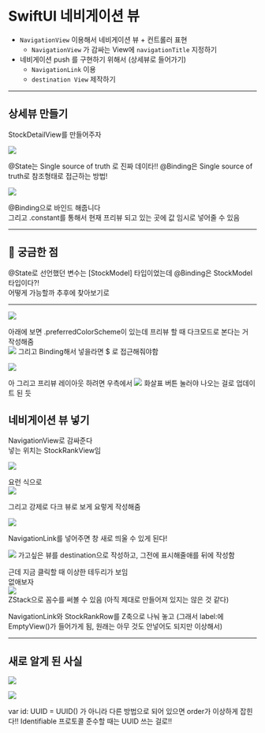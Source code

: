# SwiftUI 네비게이션 뷰

* `NavigationView` 이용해서 네비게이션 뷰 + 컨트롤러 표현
  * `NavigationView` 가 감싸는 View에 `navigationTitle` 지정하기
* 네비게이션 push 를 구현하기 위해서 (상세뷰로 들어가기)
  * `NavigationLink` 이용
  * `destination View` 제작하기

___
## 상세뷰 만들기

StockDetailView를 만들어주자  

![](https://velog.velcdn.com/images/woojusm/post/ec9cccbf-9df7-4000-9794-f8a0c55d2f52/image.png)

@State는 Single source of truth 로 진짜 데이타!!
@Binding은 Single source of truth로 참조형태로 접근하는 방법!  


![](https://velog.velcdn.com/images/woojusm/post/b49ecd1b-321a-46a7-82eb-f2b457e8aac9/image.png)

@Binding으로 바인드 해줍니다  
그리고 .constant를 통해서 현재 프리뷰 되고 있는 곳에 값 임시로 넣어줄 수 있음  


___
## 🤔 궁금한 점  
@State로 선언했던 변수는 [StockModel] 타입이었는데
@Binding은 StockModel 타입이다?!  
어떻게 가능할까  추후에 찾아보기로
___


![](https://velog.velcdn.com/images/woojusm/post/5cd797a3-e445-493f-927c-4eef7e840d94/image.png)

아래에 보면 .preferredColorScheme이 있는데 프리뷰 할 때 다크모드로 본다는 거 작성해줌  
![](https://velog.velcdn.com/images/woojusm/post/0c5c42ea-4ad6-48c8-b4f4-b55c1bd15b12/image.png)
그리고 Binding해서 넣을라면 $ 로 접근해줘야함  


![](https://velog.velcdn.com/images/woojusm/post/01acfe1e-c3b8-4c35-9f4f-52d80d956651/image.png)  


아 그리고 프리뷰 레이아웃 하려면 우측에서
![](https://velog.velcdn.com/images/woojusm/post/6f784192-7de9-4c65-af88-0f37e8ecedfb/image.png)
화살표 버튼 눌러야 나오는 걸로 업데이트 된 듯  


## 네비게이션 뷰 넣기

NavigationView로 감싸준다  
넣는 위치는 StockRankView임  

![](https://velog.velcdn.com/images/woojusm/post/a748155e-4a61-4d46-a9ba-ded687dd0044/image.png)  

요런 식으로  
![](https://velog.velcdn.com/images/woojusm/post/96c03eb6-babc-4468-b58c-4dd1e65ff4a4/image.png)

그리고 강제로 다크 뷰로 보게 요렇게 작성해줌  

![](https://velog.velcdn.com/images/woojusm/post/20b1a515-73af-4986-9605-6e87d5282bcf/image.png)

NavigationLink를 넣어주면 창 새로 띄울 수 있게 된다!  

![](https://velog.velcdn.com/images/woojusm/post/fe84cda4-0f09-4408-abf4-3f983c27b275/image.png)
가고싶은 뷰를 destination으로 작성하고, 
그전에 표시해줄애를 뒤에 작성함  

근데 지금 클릭할 때 이상한 테두리가 보임  
없애보자  
![](https://velog.velcdn.com/images/woojusm/post/a5e999a2-f306-421b-bcd1-d83d372dfe4c/image.png)  
ZStack으로 꼼수를 써볼 수 있음 (아직 제대로 만들어져 있지는 않은 것 같다)

NavigationLink와 StockRankRow를 Z축으로 나눠 놓고 (그래서 label:에 EmptyView()가 들어가게 됨, 원래는 아무 것도 안넣어도 되지만 이상해서)  


___
## 새로 알게 된 사실

![](https://velog.velcdn.com/images/woojusm/post/0d69139d-d6b7-46d8-b59c-d770fc0f8be9/image.png)

![](https://velog.velcdn.com/images/woojusm/post/663441ac-44bd-4f1b-8ce5-396136571c98/image.png)

var id: UUID = UUID() 가 아니라 다른 방법으로 되어 있으면
order가 이상하게 잡힌다!! 
Identifiable 프로토콜 준수할 때는 UUID 쓰는 걸로!!  

